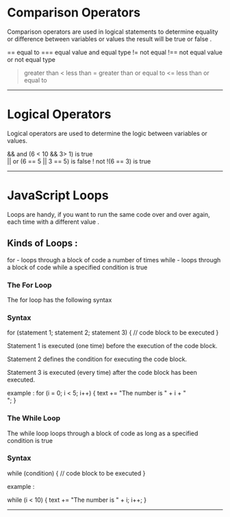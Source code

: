 # Comparison Operators

Comparison operators are used in logical statements to determine equality or difference between variables or values the result will be true or false .

==	equal to
===	equal value and equal type
!=	not equal
!==	not equal value or not equal type
>	greater than
<	less than
>=	greater than or equal to
<=	less than or equal to


*************************************************

# Logical Operators

Logical operators are used to determine the logic between variables or values.

&&	and	(6 < 10 && 3> 1) is true	
||	or	(6 == 5 || 3 == 5) is false	
!	not	!(6 == 3) is true


*************************************************

# JavaScript Loops

Loops are handy, if you want to run the same code over and over again, each time with a different value .

## Kinds of Loops :
for - loops through a block of code a number of times
while - loops through a block of code while a specified condition is true

### The For Loop

The for loop has the following syntax

### Syntax 

for (statement 1; statement 2; statement 3) {
  // code block to be executed
}

Statement 1 is executed (one time) before the execution of the code block.

Statement 2 defines the condition for executing the code block.

Statement 3 is executed (every time) after the code block has been executed.

example :
for (i = 0; i < 5; i++) {
  text += "The number is " + i + "<br>";
}


### The While Loop

The while loop loops through a block of code as long as a specified condition is true

### Syntax 

while (condition) {
  // code block to be executed
}

example :

while (i < 10) {
  text += "The number is " + i;
  i++;
}


*************************************************


